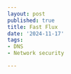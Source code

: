 ```yaml
---
layout: post
published: true
title: Fast Flux
date: '2024-11-17'
tags:
- DNS
- Network security

---
```

